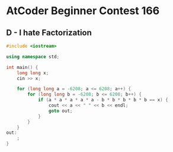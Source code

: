 # AtCoder Beginner Contest 166
## D - I hate Factorization
```cpp
#include <iostream>

using namespace std;

int main() {
    long long x;
    cin >> x;

    for (long long a = -6208; a <= 6208; a++) {
        for (long long b = -6208; b <= 6208; b++) {
            if (a * a * a * a * a - b * b * b * b * b == x) {
                cout << a << " " << b << endl;
                goto out;
            }
        }
    }
out:
    ;
}
```
